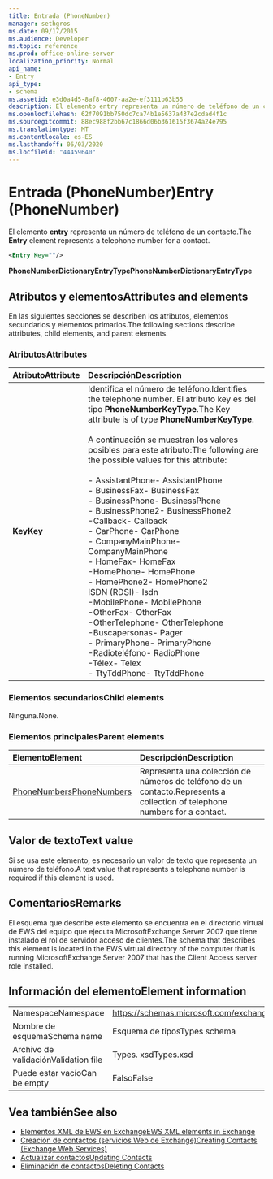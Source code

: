 ```yaml
---
title: Entrada (PhoneNumber)
manager: sethgros
ms.date: 09/17/2015
ms.audience: Developer
ms.topic: reference
ms.prod: office-online-server
localization_priority: Normal
api_name:
- Entry
api_type:
- schema
ms.assetid: e3d0a4d5-8af8-4607-aa2e-ef3111b63b55
description: El elemento entry representa un número de teléfono de un contacto.
ms.openlocfilehash: 62f7091bb750dc7ca74b1e5637a437e2cdad4f1c
ms.sourcegitcommit: 88ec988f2bb67c1866d06b361615f3674a24e795
ms.translationtype: MT
ms.contentlocale: es-ES
ms.lasthandoff: 06/03/2020
ms.locfileid: "44459640"
---
```

# <a name="entry-phonenumber"></a><span data-ttu-id="4b87f-103">Entrada (PhoneNumber)</span><span class="sxs-lookup"><span data-stu-id="4b87f-103">Entry (PhoneNumber)</span></span>

<span data-ttu-id="4b87f-104">El elemento **entry** representa un número de teléfono de un contacto.</span><span class="sxs-lookup"><span data-stu-id="4b87f-104">The **Entry** element represents a telephone number for a contact.</span></span> 
  
```xml
<Entry Key=""/>
```

 <span data-ttu-id="4b87f-105">**PhoneNumberDictionaryEntryType**</span><span class="sxs-lookup"><span data-stu-id="4b87f-105">**PhoneNumberDictionaryEntryType**</span></span>
## <a name="attributes-and-elements"></a><span data-ttu-id="4b87f-106">Atributos y elementos</span><span class="sxs-lookup"><span data-stu-id="4b87f-106">Attributes and elements</span></span>

<span data-ttu-id="4b87f-107">En las siguientes secciones se describen los atributos, elementos secundarios y elementos primarios.</span><span class="sxs-lookup"><span data-stu-id="4b87f-107">The following sections describe attributes, child elements, and parent elements.</span></span>
  
### <a name="attributes"></a><span data-ttu-id="4b87f-108">Atributos</span><span class="sxs-lookup"><span data-stu-id="4b87f-108">Attributes</span></span>

|<span data-ttu-id="4b87f-109">**Atributo**</span><span class="sxs-lookup"><span data-stu-id="4b87f-109">**Attribute**</span></span>|<span data-ttu-id="4b87f-110">**Descripción**</span><span class="sxs-lookup"><span data-stu-id="4b87f-110">**Description**</span></span>|
|:-----|:-----|
|<span data-ttu-id="4b87f-111">**Key**</span><span class="sxs-lookup"><span data-stu-id="4b87f-111">**Key**</span></span> <br/> | <span data-ttu-id="4b87f-112">Identifica el número de teléfono.</span><span class="sxs-lookup"><span data-stu-id="4b87f-112">Identifies the telephone number.</span></span> <span data-ttu-id="4b87f-113">El atributo key es del tipo **PhoneNumberKeyType**.</span><span class="sxs-lookup"><span data-stu-id="4b87f-113">The Key attribute is of type **PhoneNumberKeyType**.</span></span><br/><br/> <span data-ttu-id="4b87f-114">A continuación se muestran los valores posibles para este atributo:</span><span class="sxs-lookup"><span data-stu-id="4b87f-114">The following are the possible values for this attribute:</span></span><br/><br/><span data-ttu-id="4b87f-115">- AssistantPhone</span><span class="sxs-lookup"><span data-stu-id="4b87f-115">-  AssistantPhone</span></span>  <br/><span data-ttu-id="4b87f-116">- BusinessFax</span><span class="sxs-lookup"><span data-stu-id="4b87f-116">-  BusinessFax</span></span>  <br/><span data-ttu-id="4b87f-117">- BusinessPhone</span><span class="sxs-lookup"><span data-stu-id="4b87f-117">-  BusinessPhone</span></span>  <br/><span data-ttu-id="4b87f-118">- BusinessPhone2</span><span class="sxs-lookup"><span data-stu-id="4b87f-118">-  BusinessPhone2</span></span>  <br/><span data-ttu-id="4b87f-119">-Callback</span><span class="sxs-lookup"><span data-stu-id="4b87f-119">-  Callback</span></span>  <br/><span data-ttu-id="4b87f-120">- CarPhone</span><span class="sxs-lookup"><span data-stu-id="4b87f-120">-  CarPhone</span></span>  <br/><span data-ttu-id="4b87f-121">- CompanyMainPhone</span><span class="sxs-lookup"><span data-stu-id="4b87f-121">-  CompanyMainPhone</span></span>  <br/><span data-ttu-id="4b87f-122">- HomeFax</span><span class="sxs-lookup"><span data-stu-id="4b87f-122">-  HomeFax</span></span>  <br/><span data-ttu-id="4b87f-123">-HomePhone</span><span class="sxs-lookup"><span data-stu-id="4b87f-123">-  HomePhone</span></span>  <br/><span data-ttu-id="4b87f-124">- HomePhone2</span><span class="sxs-lookup"><span data-stu-id="4b87f-124">-  HomePhone2</span></span>  <br/><span data-ttu-id="4b87f-125">ISDN (RDSI)</span><span class="sxs-lookup"><span data-stu-id="4b87f-125">-  Isdn</span></span>  <br/><span data-ttu-id="4b87f-126">-MobilePhone</span><span class="sxs-lookup"><span data-stu-id="4b87f-126">-  MobilePhone</span></span>  <br/><span data-ttu-id="4b87f-127">-OtherFax</span><span class="sxs-lookup"><span data-stu-id="4b87f-127">-  OtherFax</span></span>  <br/><span data-ttu-id="4b87f-128">-OtherTelephone</span><span class="sxs-lookup"><span data-stu-id="4b87f-128">-  OtherTelephone</span></span>  <br/><span data-ttu-id="4b87f-129">-Buscapersonas</span><span class="sxs-lookup"><span data-stu-id="4b87f-129">-  Pager</span></span>  <br/><span data-ttu-id="4b87f-130">- PrimaryPhone</span><span class="sxs-lookup"><span data-stu-id="4b87f-130">-  PrimaryPhone</span></span>  <br/><span data-ttu-id="4b87f-131">-Radioteléfono</span><span class="sxs-lookup"><span data-stu-id="4b87f-131">-  RadioPhone</span></span>  <br/><span data-ttu-id="4b87f-132">-Télex</span><span class="sxs-lookup"><span data-stu-id="4b87f-132">-  Telex</span></span>  <br/><span data-ttu-id="4b87f-133">- TtyTddPhone</span><span class="sxs-lookup"><span data-stu-id="4b87f-133">-  TtyTddPhone</span></span>  <br/> |
   
### <a name="child-elements"></a><span data-ttu-id="4b87f-134">Elementos secundarios</span><span class="sxs-lookup"><span data-stu-id="4b87f-134">Child elements</span></span>

<span data-ttu-id="4b87f-135">Ninguna.</span><span class="sxs-lookup"><span data-stu-id="4b87f-135">None.</span></span>
  
### <a name="parent-elements"></a><span data-ttu-id="4b87f-136">Elementos principales</span><span class="sxs-lookup"><span data-stu-id="4b87f-136">Parent elements</span></span>

|<span data-ttu-id="4b87f-137">**Elemento**</span><span class="sxs-lookup"><span data-stu-id="4b87f-137">**Element**</span></span>|<span data-ttu-id="4b87f-138">**Descripción**</span><span class="sxs-lookup"><span data-stu-id="4b87f-138">**Description**</span></span>|
|:-----|:-----|
|[<span data-ttu-id="4b87f-139">PhoneNumbers</span><span class="sxs-lookup"><span data-stu-id="4b87f-139">PhoneNumbers</span></span>](phonenumbers.md) <br/> |<span data-ttu-id="4b87f-140">Representa una colección de números de teléfono de un contacto.</span><span class="sxs-lookup"><span data-stu-id="4b87f-140">Represents a collection of telephone numbers for a contact.</span></span>  <br/> |
   
## <a name="text-value"></a><span data-ttu-id="4b87f-141">Valor de texto</span><span class="sxs-lookup"><span data-stu-id="4b87f-141">Text value</span></span>

<span data-ttu-id="4b87f-142">Si se usa este elemento, es necesario un valor de texto que representa un número de teléfono.</span><span class="sxs-lookup"><span data-stu-id="4b87f-142">A text value that represents a telephone number is required if this element is used.</span></span>
  
## <a name="remarks"></a><span data-ttu-id="4b87f-143">Comentarios</span><span class="sxs-lookup"><span data-stu-id="4b87f-143">Remarks</span></span>

<span data-ttu-id="4b87f-144">El esquema que describe este elemento se encuentra en el directorio virtual de EWS del equipo que ejecuta MicrosoftExchange Server 2007 que tiene instalado el rol de servidor acceso de clientes.</span><span class="sxs-lookup"><span data-stu-id="4b87f-144">The schema that describes this element is located in the EWS virtual directory of the computer that is running MicrosoftExchange Server 2007 that has the Client Access server role installed.</span></span>
  
## <a name="element-information"></a><span data-ttu-id="4b87f-145">Información del elemento</span><span class="sxs-lookup"><span data-stu-id="4b87f-145">Element information</span></span>

|||
|:-----|:-----|
|<span data-ttu-id="4b87f-146">Namespace</span><span class="sxs-lookup"><span data-stu-id="4b87f-146">Namespace</span></span>  <br/> |https://schemas.microsoft.com/exchange/services/2006/types  <br/> |
|<span data-ttu-id="4b87f-147">Nombre de esquema</span><span class="sxs-lookup"><span data-stu-id="4b87f-147">Schema name</span></span>  <br/> |<span data-ttu-id="4b87f-148">Esquema de tipos</span><span class="sxs-lookup"><span data-stu-id="4b87f-148">Types schema</span></span>  <br/> |
|<span data-ttu-id="4b87f-149">Archivo de validación</span><span class="sxs-lookup"><span data-stu-id="4b87f-149">Validation file</span></span>  <br/> |<span data-ttu-id="4b87f-150">Types. xsd</span><span class="sxs-lookup"><span data-stu-id="4b87f-150">Types.xsd</span></span>  <br/> |
|<span data-ttu-id="4b87f-151">Puede estar vacío</span><span class="sxs-lookup"><span data-stu-id="4b87f-151">Can be empty</span></span>  <br/> |<span data-ttu-id="4b87f-152">Falso</span><span class="sxs-lookup"><span data-stu-id="4b87f-152">False</span></span>  <br/> |
   
## <a name="see-also"></a><span data-ttu-id="4b87f-153">Vea también</span><span class="sxs-lookup"><span data-stu-id="4b87f-153">See also</span></span>

- [<span data-ttu-id="4b87f-154">Elementos XML de EWS en Exchange</span><span class="sxs-lookup"><span data-stu-id="4b87f-154">EWS XML elements in Exchange</span></span>](ews-xml-elements-in-exchange.md)
- [<span data-ttu-id="4b87f-155">Creación de contactos (servicios Web de Exchange)</span><span class="sxs-lookup"><span data-stu-id="4b87f-155">Creating Contacts (Exchange Web Services)</span></span>](https://msdn.microsoft.com/library/4845917e-70d1-481c-bbd7-011ec6571789%28Office.15%29.aspx) 
- [<span data-ttu-id="4b87f-156">Actualizar contactos</span><span class="sxs-lookup"><span data-stu-id="4b87f-156">Updating Contacts</span></span>](https://msdn.microsoft.com/library/9a865953-b94a-4229-b632-2dee433314be%28Office.15%29.aspx)  
- [<span data-ttu-id="4b87f-157">Eliminación de contactos</span><span class="sxs-lookup"><span data-stu-id="4b87f-157">Deleting Contacts</span></span>](https://msdn.microsoft.com/library/fcc3dc84-cd3e-455e-a1a7-ae6921c9b588%28Office.15%29.aspx)

